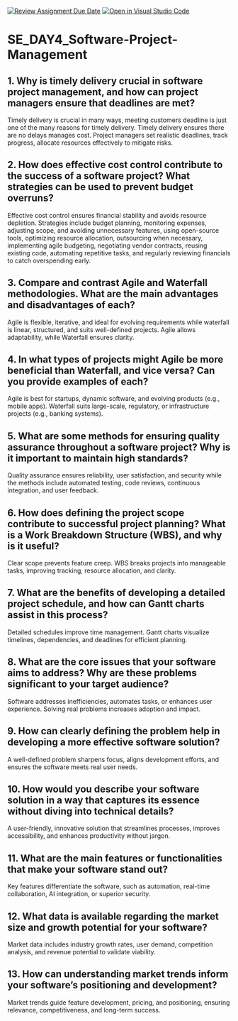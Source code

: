 [![Review Assignment Due Date](https://classroom.github.com/assets/deadline-readme-button-22041afd0340ce965d47ae6ef1cefeee28c7c493a6346c4f15d667ab976d596c.svg)](https://classroom.github.com/a/9pw6JKcu)
[![Open in Visual Studio Code](https://classroom.github.com/assets/open-in-vscode-2e0aaae1b6195c2367325f4f02e2d04e9abb55f0b24a779b69b11b9e10269abc.svg)](https://classroom.github.com/online_ide?assignment_repo_id=18438666&assignment_repo_type=AssignmentRepo)
# SE_DAY4_Software-Project-Management
## 1. Why is timely delivery crucial in software project management, and how can project managers ensure that deadlines are met?
Timely delivery is crucial in many ways, meeting customers deadline is just one of the many reasons for timely delivery. Timely delivery ensures there are no delays manages cost. Project managers set realistic deadlines, track progress, allocate resources effectively to mitigate risks.
## 2. How does effective cost control contribute to the success of a software project? What strategies can be used to prevent budget overruns?
Effective cost control ensures financial stability and avoids resource depletion. Strategies include budget planning, monitoring expenses, adjusting scope, and avoiding unnecessary features, using open-source tools, optimizing resource allocation, outsourcing when necessary, implementing agile budgeting, negotiating vendor contracts, reusing existing code, automating repetitive tasks, and regularly reviewing financials to catch overspending early.
## 3. Compare and contrast Agile and Waterfall methodologies. What are the main advantages and disadvantages of each?
Agile is flexible, iterative, and ideal for evolving requirements while waterfall is linear, structured, and suits well-defined projects. Agile allows adaptability, while Waterfall ensures clarity.
## 4. In what types of projects might Agile be more beneficial than Waterfall, and vice versa? Can you provide examples of each?
Agile is best for startups, dynamic software, and evolving products (e.g., mobile apps). Waterfall suits large-scale, regulatory, or infrastructure projects (e.g., banking systems).
## 5. What are some methods for ensuring quality assurance throughout a software project? Why is it important to maintain high standards?
Quality assurance ensures reliability, user satisfaction, and security while the methods include automated testing, code reviews, continuous integration, and user feedback.
## 6. How does defining the project scope contribute to successful project planning? What is a Work Breakdown Structure (WBS), and why is it useful?
Clear scope prevents feature creep. WBS breaks projects into manageable tasks, improving tracking, resource allocation, and clarity.
## 7. What are the benefits of developing a detailed project schedule, and how can Gantt charts assist in this process?
Detailed schedules improve time management. Gantt charts visualize timelines, dependencies, and deadlines for efficient planning.
## 8. What are the core issues that your software aims to address? Why are these problems significant to your target audience?
Software addresses inefficiencies, automates tasks, or enhances user experience. Solving real problems increases adoption and impact.
## 9. How can clearly defining the problem help in developing a more effective software solution?
A well-defined problem sharpens focus, aligns development efforts, and ensures the software meets real user needs.
## 10. How would you describe your software solution in a way that captures its essence without diving into technical details?
A user-friendly, innovative solution that streamlines processes, improves accessibility, and enhances productivity without jargon.
## 11. What are the main features or functionalities that make your software stand out?
Key features differentiate the software, such as automation, real-time collaboration, AI integration, or superior security.
## 12. What data is available regarding the market size and growth potential for your software?
Market data includes industry growth rates, user demand, competition analysis, and revenue potential to validate viability.
## 13. How can understanding market trends inform your software’s positioning and development?
Market trends guide feature development, pricing, and positioning, ensuring relevance, competitiveness, and long-term success.
